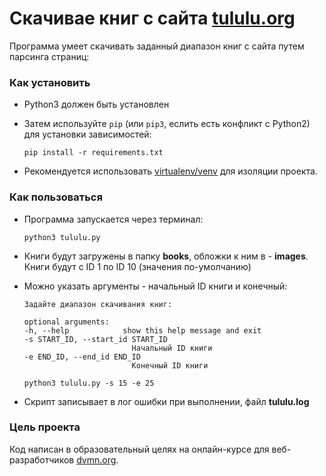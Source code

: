# Скачивае книг с сайта [tululu.org](https://tululu.org/)

Программа умеет скачивать заданный диапазон книг с сайта путем парсинга страниц:

### Как установить

- Python3 должен быть установлен
- Затем используйте `pip` (или `pip3`, еслить есть конфликт с Python2) для установки зависимостей: 
    ```
    pip install -r requirements.txt
    ```

- Рекомендуется использовать [virtualenv/venv](https://docs.python.org/3/library/venv.html) для изоляции проекта.


### Как пользоваться
- Программа запускается через терминал:
    ``` 
    python3 tululu.py
    ```
- Книги будут загружены в папку **books**, обложки к ним в - **images**. Книги будут с ID 1 по ID 10 (значения по-умолчанию)

- Можно указать аргументы - начальный ID книги и конечный:
    ```
    Задайте диапазон скачивания книг:

    optional arguments:
    -h, --help            show this help message and exit
    -s START_ID, --start_id START_ID
                            Начальный ID книги
    -e END_ID, --end_id END_ID
                            Конечный ID книги
    ```
    
    ``` 
    python3 tululu.py -s 15 -e 25
    ```
- Скрипт записывает в лог ошибки при выполнении, файл **tululu.log**

### Цель проекта

Код написан в образовательный целях на онлайн-курсе для веб-разработчиков [dvmn.org](https://dvmn.org/).

